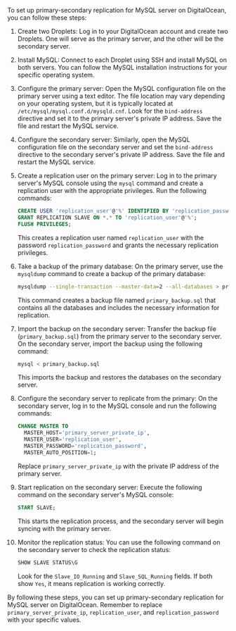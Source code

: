 To set up primary-secondary replication for MySQL server on DigitalOcean, you can follow these steps:

1. Create two Droplets: Log in to your DigitalOcean account and create two Droplets. One will serve as the primary server, and the other will be the secondary server.

2. Install MySQL: Connect to each Droplet using SSH and install MySQL on both servers. You can follow the MySQL installation instructions for your specific operating system.

3. Configure the primary server: Open the MySQL configuration file on the primary server using a text editor. The file location may vary depending on your operating system, but it is typically located at `/etc/mysql/mysql.conf.d/mysqld.cnf`. Look for the `bind-address` directive and set it to the primary server's private IP address. Save the file and restart the MySQL service.

4. Configure the secondary server: Similarly, open the MySQL configuration file on the secondary server and set the `bind-address` directive to the secondary server's private IP address. Save the file and restart the MySQL service.

5. Create a replication user on the primary server: Log in to the primary server's MySQL console using the `mysql` command and create a replication user with the appropriate privileges. Run the following commands:

   ```sql
   CREATE USER 'replication_user'@'%' IDENTIFIED BY 'replication_password';
   GRANT REPLICATION SLAVE ON *.* TO 'replication_user'@'%';
   FLUSH PRIVILEGES;
   ```

   This creates a replication user named `replication_user` with the password `replication_password` and grants the necessary replication privileges.

6. Take a backup of the primary database: On the primary server, use the `mysqldump` command to create a backup of the primary database:

   ```bash
   mysqldump --single-transaction --master-data=2 --all-databases > primary_backup.sql
   ```

   This command creates a backup file named `primary_backup.sql` that contains all the databases and includes the necessary information for replication.

7. Import the backup on the secondary server: Transfer the backup file (`primary_backup.sql`) from the primary server to the secondary server. On the secondary server, import the backup using the following command:

   ```bash
   mysql < primary_backup.sql
   ```

   This imports the backup and restores the databases on the secondary server.

8. Configure the secondary server to replicate from the primary: On the secondary server, log in to the MySQL console and run the following commands:

   ```sql
   CHANGE MASTER TO
     MASTER_HOST='primary_server_private_ip',
     MASTER_USER='replication_user',
     MASTER_PASSWORD='replication_password',
     MASTER_AUTO_POSITION=1;
   ```

   Replace `primary_server_private_ip` with the private IP address of the primary server.

9. Start replication on the secondary server: Execute the following command on the secondary server's MySQL console:

   ```sql
   START SLAVE;
   ```

   This starts the replication process, and the secondary server will begin syncing with the primary server.

10. Monitor the replication status: You can use the following command on the secondary server to check the replication status:

    ```sql
    SHOW SLAVE STATUS\G
    ```

    Look for the `Slave_IO_Running` and `Slave_SQL_Running` fields. If both show `Yes`, it means replication is working correctly.

By following these steps, you can set up primary-secondary replication for MySQL server on DigitalOcean. Remember to replace `primary_server_private_ip`, `replication_user`, and `replication_password` with your specific values.